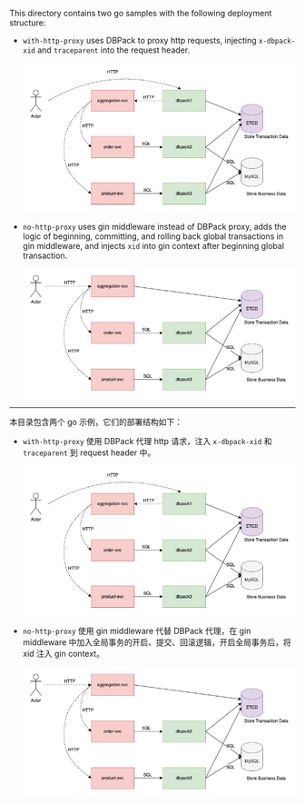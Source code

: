 This directory contains two go samples with the following deployment structure:

+ `with-http-proxy` uses DBPack to proxy http requests, injecting `x-dbpack-xid` and `traceparent` into the request header.

  ![with-http-proxy](https://github.com/CECTC/dbpack-doc/blob/master/images/go-sample1.png)

+ `no-http-proxy` uses gin middleware instead of DBPack proxy, adds the logic of beginning, committing, and rolling back global transactions in gin middleware, and injects `xid` into gin context after beginning global transaction.

  ![no-http-proxy](https://github.com/CECTC/dbpack-doc/blob/master/images/go-sample2.png)

---
本目录包含两个 go 示例，它们的部署结构如下：

+ `with-http-proxy` 使用 DBPack 代理 http 请求，注入 `x-dbpack-xid` 和 `traceparent` 到 request header 中。

  ![with-http-proxy](https://github.com/CECTC/dbpack-doc/blob/master/images/go-sample1.png)

+ `no-http-proxy` 使用 gin middleware 代替 DBPack 代理，在 gin middleware 中加入全局事务的开启、提交、回滚逻辑，开启全局事务后，将 xid 注入 gin context。

  ![no-http-proxy](https://github.com/CECTC/dbpack-doc/blob/master/images/go-sample2.png)
